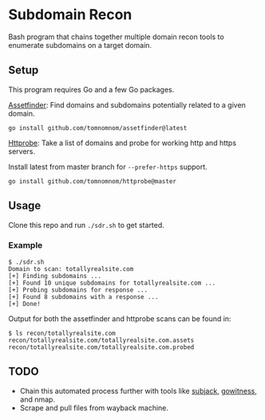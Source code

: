 # Subdomain Recon

Bash program that chains together multiple domain recon tools to enumerate subdomains on a  target domain.

## Setup

This program requires Go and a few Go packages.

[Assetfinder](https://github.com/tomnomnom/assetfinder): Find domains and subdomains potentially related to a given domain.

```
go install github.com/tomnomnom/assetfinder@latest
```

[Httprobe](https://github.com/tomnomnom/httprobe): Take a list of domains and probe for working http and https servers.

Install latest from master branch for `--prefer-https` support.  

```
go install github.com/tomnomnom/httprobe@master
```


## Usage

Clone this repo and run `./sdr.sh` to get started.

### Example

```
$ ./sdr.sh
Domain to scan: totallyrealsite.com
[+] Finding subdomains ...
[+] Found 10 unique subdomains for totallyrealsite.com ...
[+] Probing subdomains for response ...
[+] Found 8 subdomains with a response ...
[+] Done!
```

Output for both the assetfinder and httprobe scans can be found in:
```
$ ls recon/totallyrealsite.com
recon/totallyrealsite.com/totallyrealsite.com.assets
recon/totallyrealsite.com/totallyrealsite.com.probed
```

## TODO

- Chain this automated process further with tools like [subjack](https://github.com/haccer/subjack), [gowitness](https://github.com/sensepost/gowitness), and nmap.
- Scrape and pull files from wayback machine.
